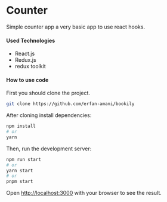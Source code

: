 # Counter

Simple counter app a very basic app to use react hooks.<br />

#### Used Technologies
- React.js
- Redux.js
- redux toolkit

#### How to use code

First you should clone the project.
```bash
git clone https://github.com/erfan-amani/bookily
```

After cloning install dependencies:
```bash
npm install 
# or
yarn
```

Then, run the development server:

```bash
npm run start
# or
yarn start
# or
pnpm start
```

Open [http://localhost:3000](http://localhost:3000) with your browser to see the result.
